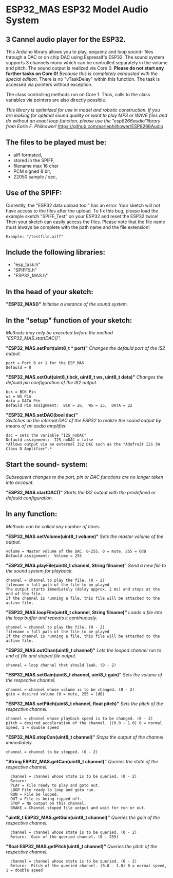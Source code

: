 # ESP32_MAS ESP32 Model Audio System

## 3 Cannel audio player for the ESP32. 
This Arduino library allows you to play, sequenz and loop sound- files through a DAC or on chip DAC using Espressif's ESP32. The sound system supports 3 channels mono which can be controlled separately in the volume and pitch. The sound output is realized via Core 0. **Please do not start any further tasks on Core 0!** *Because this is completely exhausted with the special edition.* There is no "vTaskDelay"
within this function. The task is accessed via pointers without exception.

The class controlling methods run on Core 1. Thus, calls to the class variables via pointers are also directly possible.
  
*This library is optimized for use in model and robotic construction. If you are looking for optimal sound quality or want to play MP3 or WAVE files and do without an exact loop function, please use the "esp8266audio"library from Earle F. Philhower!*
https://github.com/earlephilhower/ESP8266Audio
 
## The files to be played must be:
* aiff formated,
* stored in the SPIFF,
* filename max 16 char
* PCM signed 8 bit,
* 22050 sample / sec,
  
## Use of the SPIFF:
Currently, the "ESP32 data upload tool" has an error. Your sketch will not have access to the files after the upload. To fix this bug, please load the example sketch "SPIFF_Test" on your ESP32 and reset the ESP32 twice! Then your sketch can easily access the files. Please note that the file name must always be complete with the path name and the file extension!
````
Example: "/testfile.aiff"
````
## Include the following libraries:  

* "esp_task.h"
* "SPIFFS.h"
* "ESP32_MAS.h"

## In the head of your sketch:

**"ESP32_MAS()"**
*Initiaise a instance of the sound system.*

## In the "setup" function of your sketch:  
*Methods may only be executed before the method "ESP32_MAS.startDAC()".*

**"ESP32_MAS.setPort(uint8_t * port)"**
*Changes the defauld port of the IS2 output.*
````
port = Port 0 or 1 for the ESP_MAS
Defauld = 0
````
**"ESP32_MAS.setOut(uint8_t bck, uint8_t ws, uint8_t data)"**
*Changes the defauld pin configuration of the IS2 output.*
````
bck = BCK Pin
ws = WS Pin
data = DATA Pin
Defauld Pin assignment:  BCK = 26,  WS = 25,  DATA = 22
````
**"ESP32_MAS.setDAC(bool dac)"**  
*Switches on the internal DAC of the ESP32 to realize the sound output by means of an audio amplifier.*
````
dac = sets the variable "I2S_noDAC"
Defauld assignment:  I2S_noDAC = false
*Allows output via an external IS2 DAC such as the "Adafruit I2S 3W Class D Amplifier".*
````
## Start the sound- system:
*Subsequent changes to the port, pin or DAC functions are no longer taken into account.*

**"ESP32_MAS.startDAC()"** 
*Starts the IS2 output with the predefined or defauld configuration.*
  
## In any function:
*Methods can be called any number of times.*
  
**"ESP32_MAS.setVolume(uint8_t volume)"**
*Sets the master volume of the output.*
````
volume = Master volume of the DAC. 0-255, 0 = mute, 255 = 0dB
Defauld assignment:  Volume = 255
```` 
**"ESP32_MAS.playFile(uint8_t channel, String filname)"**
*Send a new file to the sound system for playback.*
````
channel = channel to play the file. (0 - 2)
filename = full path of the file to be played
The output starts immediately (delay approx. 2 ms) and stops at the end of the file.
If the channel is running a file, this file will be attached to the active file.
````  
**"ESP32_MAS.loopFile(uint8_t channel, String filname)"**
*Loads a file into the loop buffer and repeats it continuously.*
````
channel = channel to play the file. (0 - 2)
filename = full path of the file to be played
If the channel is running a file, this file will be attached to the active file.
```` 
**"ESP32_MAS.outChan(uint8_t channel)"**
*Lets the looped channel run to end of file and stoped file output.*
````
channel = loop channel that should leak. (0 - 2)
````
**"ESP32_MAS.setGain(uint8_t channel, uint8_t gain)"**
*Sets the volume of the respective channel.*
````
channel = channel whose volume is to be changed. (0 - 2)
gain = desired volume (0 = mute, 255 = 1dB)
````
**"ESP32_MAS.setPitch(uint8_t channel, float pitch)"**
*Sets the pitch of the respective channel.*
````
channel = channel whose playback speed is to be changed. (0 - 2)
pitch = desired acceleration of the channel. ((0.0 - 1.0) 0 = normal speed, 1 = double speed
````
**"ESP32_MAS.stopCan(uint8_t channel)"**
*Stops the output of the channel immediately.*
````
channel = channel to be stopped. (0 - 2)
````
**"String ESP32_MAS.getCan(uint8_t channel)"**
*Queries the state of the respective channel.*
````
  channel = channel whose state is to be queried. (0 - 2)
  Return:
  PLAY = File ready to play and goto out.
  LOOP File ready to loop and goto run.
  RUN = File be looped.
  OUT = File is being ripped off.
  STOP = No output on this channel.
  BRAKE = Channel stoped file uotput and wait for run or out.
````
**"uint8_t ESP32_MAS.getGain(uint8_t channel)"**
*Queries the gain of the respective channel.*
````
  channel = channel whose state is to be queried. (0 - 2)
  Return:  Gain of the queried channel. (0 - 255)
````
**"float ESP32_MAS.getPitch(uint8_t channel)"**
*Queries the pitch of the respective channel.*
````
  channel = channel whose state is to be queried. (0 - 2)
  Return:  Pitch of the queried channel. (0.0 - 1.0) 0 = normal speed, 1 = double speed
````